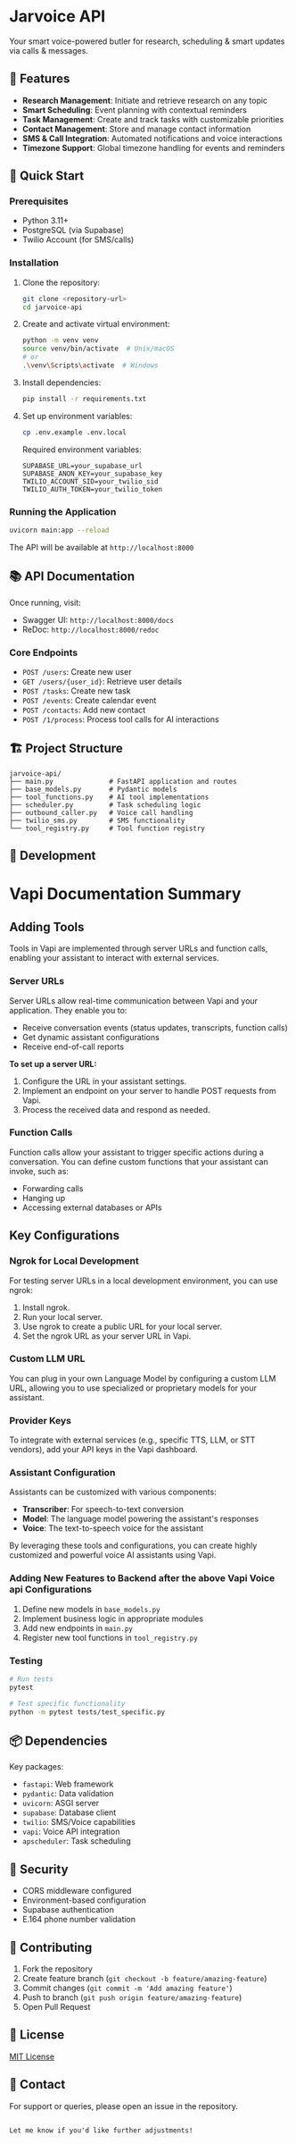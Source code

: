 
# Jarvoice API

Your smart voice-powered butler for research, scheduling & smart updates via calls & messages.

## 🌟 Features

- **Research Management**: Initiate and retrieve research on any topic  
- **Smart Scheduling**: Event planning with contextual reminders  
- **Task Management**: Create and track tasks with customizable priorities  
- **Contact Management**: Store and manage contact information  
- **SMS & Call Integration**: Automated notifications and voice interactions  
- **Timezone Support**: Global timezone handling for events and reminders  

## 🚀 Quick Start

### Prerequisites

- Python 3.11+  
- PostgreSQL (via Supabase)  
- Twilio Account (for SMS/calls)  

### Installation

1. Clone the repository:  
   ```bash
   git clone <repository-url>
   cd jarvoice-api
   ```

2. Create and activate virtual environment:  
   ```bash
   python -m venv venv
   source venv/bin/activate  # Unix/macOS
   # or
   .\venv\Scripts\activate  # Windows
   ```

3. Install dependencies:  
   ```bash
   pip install -r requirements.txt
   ```

4. Set up environment variables:  
   ```bash
   cp .env.example .env.local
   ```

   Required environment variables:  
   ```
   SUPABASE_URL=your_supabase_url
   SUPABASE_ANON_KEY=your_supabase_key
   TWILIO_ACCOUNT_SID=your_twilio_sid
   TWILIO_AUTH_TOKEN=your_twilio_token
   ```

### Running the Application

```bash
uvicorn main:app --reload
```

The API will be available at `http://localhost:8000`

## 📚 API Documentation

Once running, visit:  
- Swagger UI: `http://localhost:8000/docs`  
- ReDoc: `http://localhost:8000/redoc`


### Core Endpoints

- `POST /users`: Create new user  
- `GET /users/{user_id}`: Retrieve user details  
- `POST /tasks`: Create new task  
- `POST /events`: Create calendar event  
- `POST /contacts`: Add new contact  
- `POST /1/process`: Process tool calls for AI interactions  

## 🏗 Project Structure

```plaintext
jarvoice-api/
├── main.py              # FastAPI application and routes
├── base_models.py       # Pydantic models
├── tool_functions.py    # AI tool implementations
├── scheduler.py         # Task scheduling logic
├── outbound_caller.py   # Voice call handling
├── twilio_sms.py        # SMS functionality
└── tool_registry.py     # Tool function registry
```

## 🔧 Development

# Vapi Documentation Summary

## Adding Tools

Tools in Vapi are implemented through server URLs and function calls, enabling your assistant to interact with external services.

### Server URLs

Server URLs allow real-time communication between Vapi and your application. They enable you to:

- Receive conversation events (status updates, transcripts, function calls)
- Get dynamic assistant configurations
- Receive end-of-call reports

**To set up a server URL:**
1. Configure the URL in your assistant settings.
2. Implement an endpoint on your server to handle POST requests from Vapi.
3. Process the received data and respond as needed.

### Function Calls

Function calls allow your assistant to trigger specific actions during a conversation. You can define custom functions that your assistant can invoke, such as:

- Forwarding calls
- Hanging up
- Accessing external databases or APIs

## Key Configurations

### Ngrok for Local Development

For testing server URLs in a local development environment, you can use ngrok:

1. Install ngrok.
2. Run your local server.
3. Use ngrok to create a public URL for your local server.
4. Set the ngrok URL as your server URL in Vapi.

### Custom LLM URL

You can plug in your own Language Model by configuring a custom LLM URL, allowing you to use specialized or proprietary models for your assistant.

### Provider Keys

To integrate with external services (e.g., specific TTS, LLM, or STT vendors), add your API keys in the Vapi dashboard.

### Assistant Configuration

Assistants can be customized with various components:

- **Transcriber**: For speech-to-text conversion
- **Model**: The language model powering the assistant's responses
- **Voice**: The text-to-speech voice for the assistant

By leveraging these tools and configurations, you can create highly customized and powerful voice AI assistants using Vapi.

### Adding New Features to Backend after the above Vapi Voice api Configurations

1. Define new models in `base_models.py`  
2. Implement business logic in appropriate modules  
3. Add new endpoints in `main.py`  
4. Register new tool functions in `tool_registry.py`  

### Testing

```bash
# Run tests
pytest

# Test specific functionality
python -m pytest tests/test_specific.py
```

## 📦 Dependencies

Key packages:  
- `fastapi`: Web framework  
- `pydantic`: Data validation  
- `uvicorn`: ASGI server  
- `supabase`: Database client  
- `twilio`: SMS/Voice capabilities  
- `vapi`: Voice API integration  
- `apscheduler`: Task scheduling  

## 🔐 Security

- CORS middleware configured  
- Environment-based configuration  
- Supabase authentication  
- E.164 phone number validation  

## 🤝 Contributing

1. Fork the repository  
2. Create feature branch (`git checkout -b feature/amazing-feature`)  
3. Commit changes (`git commit -m 'Add amazing feature'`)  
4. Push to branch (`git push origin feature/amazing-feature`)  
5. Open Pull Request  

## 📄 License

[MIT License](LICENSE)  

## 👥 Contact

For support or queries, please open an issue in the repository.
```

Let me know if you'd like further adjustments!
